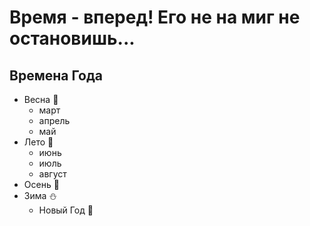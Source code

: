 # Время - вперед! Его не на миг не остановишь...

## Времена Года
* Весна :seedling:
    * март
    * апрель
    * май
* Лето :sunflower:
    * июнь
    * июль
    * август
* Осень :maple_leaf:
* Зима :snowman:
    * Новый Год :evergreen_tree: